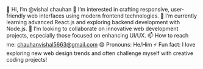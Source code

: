 👋 Hi, I’m @vishal chauhan
👀 I’m interested in crafting responsive, user-friendly web interfaces using modern frontend technologies.
🌱 I’m currently learning advanced React.js and exploring backend development with Node.js.
💞️ I’m looking to collaborate on innovative web development projects, especially those focused on enhancing UI/UX.
📫 How to reach me: chauhanvishal5663@gmail.com
😄 Pronouns: He/Him
⚡ Fun fact: I love exploring new web design trends and often challenge myself with creative coding projects!
<!---
vish-chauhan1/vish-chauhan1 is a ✨ special ✨ repository because its `README.md` (this file) appears on your GitHub profile.
You can click the Preview link to take a look at your changes.
--->
